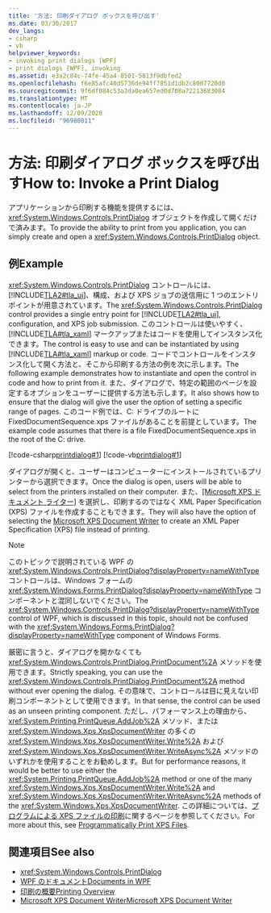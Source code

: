 ```yaml
---
title: '方法: 印刷ダイアログ ボックスを呼び出す'
ms.date: 03/30/2017
dev_langs:
- csharp
- vb
helpviewer_keywords:
- invoking print dialogs [WPF]
- print dialogs [WPF], invoking
ms.assetid: e3a2c84c-74fe-45a4-8501-5813f9dbfed2
ms.openlocfilehash: f6e85afc40d5736de94ff7851d1db2c8007720d0
ms.sourcegitcommit: 9f6df084c53a3da0ea657ed0d708a72213683084
ms.translationtype: MT
ms.contentlocale: ja-JP
ms.lasthandoff: 12/09/2020
ms.locfileid: "96980011"
---
```

# <a name="how-to-invoke-a-print-dialog"></a><span data-ttu-id="3a095-102">方法: 印刷ダイアログ ボックスを呼び出す</span><span class="sxs-lookup"><span data-stu-id="3a095-102">How to: Invoke a Print Dialog</span></span>
<span data-ttu-id="3a095-103">アプリケーションから印刷する機能を提供するには、<xref:System.Windows.Controls.PrintDialog> オブジェクトを作成して開くだけで済みます。</span><span class="sxs-lookup"><span data-stu-id="3a095-103">To provide the ability to print from you application, you can simply create and open a <xref:System.Windows.Controls.PrintDialog> object.</span></span>  
  
## <a name="example"></a><span data-ttu-id="3a095-104">例</span><span class="sxs-lookup"><span data-stu-id="3a095-104">Example</span></span>  
 <span data-ttu-id="3a095-105"><xref:System.Windows.Controls.PrintDialog> コントロールには、[!INCLUDE[TLA2#tla_ui](../../../includes/tla2sharptla-ui-md.md)]、構成、および XPS ジョブの送信用に 1 つのエントリ ポイントが用意されています。</span><span class="sxs-lookup"><span data-stu-id="3a095-105">The <xref:System.Windows.Controls.PrintDialog> control provides a single entry point for [!INCLUDE[TLA2#tla_ui](../../../includes/tla2sharptla-ui-md.md)], configuration, and XPS job submission.</span></span> <span data-ttu-id="3a095-106">このコントロールは使いやすく、[!INCLUDE[TLA#tla_xaml](../../../includes/tlasharptla-xaml-md.md)] マークアップまたはコードを使用してインスタンス化できます。</span><span class="sxs-lookup"><span data-stu-id="3a095-106">The control is easy to use and can be instantiated by using [!INCLUDE[TLA#tla_xaml](../../../includes/tlasharptla-xaml-md.md)] markup or code.</span></span> <span data-ttu-id="3a095-107">コードでコントロールをインスタンス化して開く方法と、そこから印刷する方法の例を次に示します。</span><span class="sxs-lookup"><span data-stu-id="3a095-107">The following example demonstrates how to instantiate and open the control in code and how to print from it.</span></span> <span data-ttu-id="3a095-108">また、ダイアログで、特定の範囲のページを設定するオプションをユーザーに提供する方法も示します。</span><span class="sxs-lookup"><span data-stu-id="3a095-108">It also shows how to ensure that the dialog will give the user the option of setting a specific range of pages.</span></span> <span data-ttu-id="3a095-109">このコード例では、C: ドライブのルートに FixedDocumentSequence.xps ファイルがあることを前提としています。</span><span class="sxs-lookup"><span data-stu-id="3a095-109">The example code assumes that there is a file FixedDocumentSequence.xps in the root of the C: drive.</span></span>  
  
 [!code-csharp[printdialog#1](~/samples/snippets/csharp/VS_Snippets_Wpf/PrintDialog/CSharp/Window1.xaml.cs#1)]
 [!code-vb[printdialog#1](~/samples/snippets/visualbasic/VS_Snippets_Wpf/PrintDialog/visualbasic/window1.xaml.vb#1)]  
  
 <span data-ttu-id="3a095-110">ダイアログが開くと、ユーザーはコンピューターにインストールされているプリンターから選択できます。</span><span class="sxs-lookup"><span data-stu-id="3a095-110">Once the dialog is open, users will be able to select from the printers installed on their computer.</span></span> <span data-ttu-id="3a095-111">また、[[Microsoft XPS ドキュメント ライター]](/windows/win32/printdocs/microsoft-xps-document-writer) を選択し、印刷するのではなく XML Paper Specification (XPS) ファイルを作成することもできます。</span><span class="sxs-lookup"><span data-stu-id="3a095-111">They will also have the option of selecting the [Microsoft XPS Document Writer](/windows/win32/printdocs/microsoft-xps-document-writer) to create an XML Paper Specification (XPS) file instead of printing.</span></span>  
  
> [!NOTE]
> <span data-ttu-id="3a095-112">このトピックで説明されている WPF の <xref:System.Windows.Controls.PrintDialog?displayProperty=nameWithType> コントロールは、Windows フォームの <xref:System.Windows.Forms.PrintDialog?displayProperty=nameWithType> コンポーネントと混同しないでください。</span><span class="sxs-lookup"><span data-stu-id="3a095-112">The <xref:System.Windows.Controls.PrintDialog?displayProperty=nameWithType> control of WPF, which is discussed in this topic, should not be confused with the <xref:System.Windows.Forms.PrintDialog?displayProperty=nameWithType> component of Windows Forms.</span></span>  
  
 <span data-ttu-id="3a095-113">厳密に言うと、ダイアログを開かなくても <xref:System.Windows.Controls.PrintDialog.PrintDocument%2A> メソッドを使用できます。</span><span class="sxs-lookup"><span data-stu-id="3a095-113">Strictly speaking, you can use the <xref:System.Windows.Controls.PrintDialog.PrintDocument%2A> method without ever opening the dialog.</span></span> <span data-ttu-id="3a095-114">その意味で、コントロールは目に見えない印刷コンポーネントとして使用できます。</span><span class="sxs-lookup"><span data-stu-id="3a095-114">In that sense, the control can be used as an unseen printing component.</span></span> <span data-ttu-id="3a095-115">ただし、パフォーマンス上の理由から、<xref:System.Printing.PrintQueue.AddJob%2A> メソッド、または <xref:System.Windows.Xps.XpsDocumentWriter> の多くの <xref:System.Windows.Xps.XpsDocumentWriter.Write%2A> および <xref:System.Windows.Xps.XpsDocumentWriter.WriteAsync%2A> メソッドのいずれかを使用することをお勧めします。</span><span class="sxs-lookup"><span data-stu-id="3a095-115">But for performance reasons, it would be better to use either the <xref:System.Printing.PrintQueue.AddJob%2A> method or one of the many <xref:System.Windows.Xps.XpsDocumentWriter.Write%2A> and <xref:System.Windows.Xps.XpsDocumentWriter.WriteAsync%2A> methods of the <xref:System.Windows.Xps.XpsDocumentWriter>.</span></span> <span data-ttu-id="3a095-116">この詳細については、[プログラムによる XPS ファイルの印刷](how-to-programmatically-print-xps-files.md)に関するページを参照してください。</span><span class="sxs-lookup"><span data-stu-id="3a095-116">For more about this, see [Programmatically Print XPS Files](how-to-programmatically-print-xps-files.md).</span></span>  
  
## <a name="see-also"></a><span data-ttu-id="3a095-117">関連項目</span><span class="sxs-lookup"><span data-stu-id="3a095-117">See also</span></span>

- <xref:System.Windows.Controls.PrintDialog>
- [<span data-ttu-id="3a095-118">WPF のドキュメント</span><span class="sxs-lookup"><span data-stu-id="3a095-118">Documents in WPF</span></span>](documents-in-wpf.md)
- [<span data-ttu-id="3a095-119">印刷の概要</span><span class="sxs-lookup"><span data-stu-id="3a095-119">Printing Overview</span></span>](printing-overview.md)
- [<span data-ttu-id="3a095-120">Microsoft XPS Document Writer</span><span class="sxs-lookup"><span data-stu-id="3a095-120">Microsoft XPS Document Writer</span></span>](/windows/win32/printdocs/microsoft-xps-document-writer)

